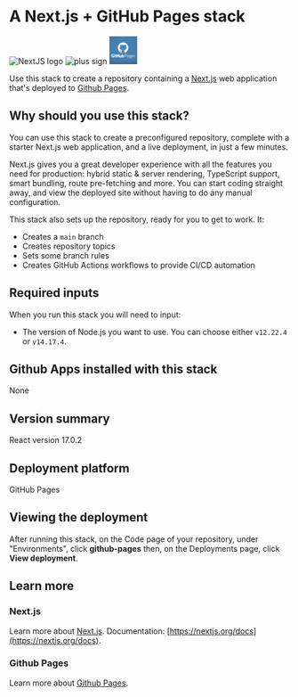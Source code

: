 
# A Next.js + GitHub Pages stack 

<img src="https://upload.wikimedia.org/wikipedia/commons/8/8e/Nextjs-logo.svg" alt="NextJS logo" width="100" height ="50"/> <img src="https://upload.wikimedia.org/wikipedia/commons/3/30/OCR-A_char_Plus_Sign.svg" alt="plus sign" width="40" height ="50"/> <img src="https://raw.githubusercontent.com/github/explore/80688e429a7d4ef2fca1e82350fe8e3517d3494d/collections/github-pages-examples/github-pages-examples.png" alt="GitHub Pages logo" width="50" height ="50" />

Use this stack to create a repository containing a [Next.js](https://nextjs.org) 
web application that's deployed to [Github Pages](https://pages.github.com/).

## Why should you use this stack?
You can use this stack to create a preconfigured repository, complete with
a starter Next.js web application, and a live deployment, in just a few 
minutes.

Next.js gives you a great developer experience with all the features you need 
for production: hybrid static & server rendering, TypeScript support, smart 
bundling, route pre-fetching and more. You can start coding straight away, and
view the deployed site without having to do any manual configuration. 

This stack also sets up the repository, ready for you to get to work. It:
- Creates a `main` branch
- Creates repository topics
- Sets some branch rules
- Creates GitHub Actions workflows to provide CI/CD automation

## Required inputs
When you run this stack you will need to input:
- The version of Node.js you want to use. You can choose either `v12.22.4`
  or `v14.17.4`.

## Github Apps installed with this stack
None

## Version summary
React version 17.0.2

## Deployment platform
GitHub Pages

## Viewing the deployment
After running this stack, on the Code page of your repository, under 
"Environments", click **github-pages** then, on the Deployments page, 
click **View deployment**.

## Learn more 

### Next.js
Learn more about [Next.js](https://nextjs.org/learn). 
Documentation: [https://nextjs.org/docs](https://nextjs.org/docs).

### Github Pages
Learn more about [Github Pages](https://docs.github.com/en/pages/getting-started-with-github-pages/about-github-pages).   
